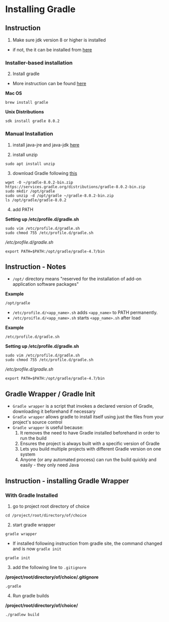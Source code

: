 # Installing Gradle

## Instruction

1. Make sure jdk version 8 or higher is installed
- if not, the it can be installed from [here](https://gradle.org/install/)

### Installer-based installation

2. Install gradle
- More instruction can be found [here](https://gradle.org/install/)

**Mac OS**
```
brew install gradle
```

**Unix Distributions**
```
sdk install gradle 8.0.2
```

### Manual Installation

1. install java-jre and java-jdk [here](https://www.digitalocean.com/community/tutorials/how-to-install-java-with-apt-on-ubuntu-22-04)

2. install unzip

```
sudo apt install unzip
```

3. download Gradle following [this](https://gradle.org/install/)

```
wget -O ~/gradle-8.0.2-bin.zip https://services.gradle.org/distributions/gradle-8.0.2-bin.zip
sudo mkdir /opt/gradle
sudo unzip -d /opt/gradle ~/gradle-8.0.2-bin.zip
ls /opt/gradle/gradle-8.0.2
```

4. add PATH

**Setting up /etc/profile.d/gradle.sh**
```
sudo vim /etc/profile.d/gradle.sh
sudo chmod 755 /etc/profile.d/gradle.sh 
```

*/etc/profile.d/gradle.sh*
```
export PATH=$PATH:/opt/gradle/gradle-4.7/bin
```

## Instruction - Notes

- `/opt/` directory means "reserved for the installation of add-on application software packages"

**Example**
```
/opt/gradle
```

- `/etc/profile.d/<app_name>.sh` adds `<app_name>` to PATH permanently.
- `/etc/proifle.d/<app_name>.sh` starts `<app_name>.sh` after load

**Example**
```
/etc/profile.d/gradle.sh
```

**Setting up /etc/profile.d/gradle.sh**
```
sudo vim /etc/profile.d/gradle.sh
sudo chmod 755 /etc/profile.d/gradle.sh 
```

*/etc/profile.d/gradle.sh*
```
export PATH=$PATH:/opt/gradle/gradle-4.7/bin
```

## Gradle Wrapper / Gradle Init

- `Gradle wrapper` is a script that invokes a declared version of Gradle, downloading it beforehand if necessary
- `Gradle wrapper` allows gradle to install itself using just the files from your project's source control
- `Gradle wrapper` is useful because:
    1. It removes the need to have Gradle installed beforehand in order to run the build
    2. Ensures the project is always built with a specific version of Gradle
    3. Lets you build multiple projects with different Gradle version on one system
    4. Anyone (or any automated process) can run the build quickly and easily - they only need Java


## Instruction - installing Gradle Wrapper

### With Gradle Installed

1. go to project root directory of choice

```
cd /project/root/directory/of/choice
```

2. start gradle wrapper

```
gradle wrapper
```

- If installed following instruction from gradle site, the command changed and is now `gradle init`

```
gradle init
```

3. add the following line to `.gitignore`

**/project/root/directory/of/choice/.gitignore**
```
.gradle
```

4. Run gradle builds

**/project/root/directory/of/choice/**
```
./gradlew build
```

#